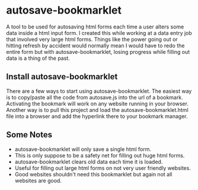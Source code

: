# autosave-bookmarklet
A tool to be used for autosaving html forms each time a user alters some data inside a html input form.  I created this while working at a data entry job that involved very large html forms.  Things like the power going out or hitting refresh by accident would normally mean I would have to redo the entire form but with autosave-bookmarklet, losing progress while filling out data is a thing of the past. 

## Install autosave-bookmarklet
There are a few ways to start using autosave-bookmarklet.  The easiest way is to copy/paste all the code from autosave.js into the url of a bookmark.  Activating the bookmark will work on any website running in your browser.  Another way is to pull this project and load the autosave-bookmarklet.html file into a browser and add the hyperlink there to your bookmark manager.

## Some Notes
- autosave-bookmarklet will only save a single html form. 
- This is only suppose to be a safety net for filling out huge html forms.
- autosave-bookmarklet clears old data each time it is loaded.
- Useful for filling out large html forms on not very user friendly websites.
- Good websites shouldn't need this bookmarklet but again not all websites are good.
